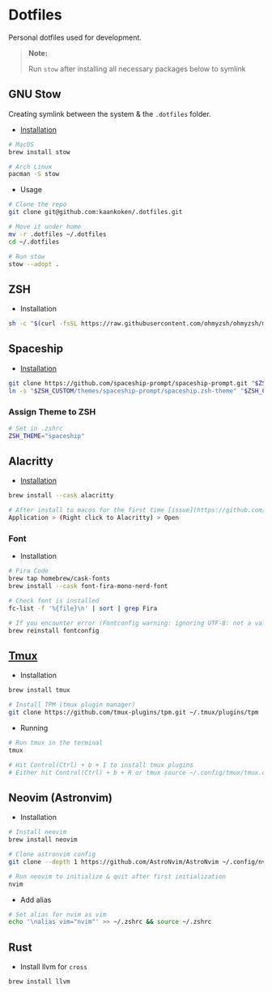 # Dotfiles

Personal dotfiles used for development.

> **Note:**
>
> Run `stow` after installing all necessary packages below to symlink

## GNU Stow

Creating symlink between the system & the `.dotfiles` folder.

- [Installation](https://github.com/aspiers/stow)

```bash
# MacOS
brew install stow

# Arch Linux
pacman -S stow
```

- Usage

```bash
# Clone the repo
git clone git@github.com:kaankoken/.dotfiles.git

# Move it under home
mv -r .dotfiles ~/.dotfiles
cd ~/.dotfiles

# Run stow
stow --adopt .
```

## ZSH

- Installation

```bash
sh -c "$(curl -fsSL https://raw.githubusercontent.com/ohmyzsh/ohmyzsh/master/tools/install.sh)"
```

## Spaceship

- [Installation](https://spaceship-prompt.sh/getting-started/)

```bash
git clone https://github.com/spaceship-prompt/spaceship-prompt.git "$ZSH_CUSTOM/themes/spaceship-prompt" --depth=1
ln -s "$ZSH_CUSTOM/themes/spaceship-prompt/spaceship.zsh-theme" "$ZSH_CUSTOM/themes/spaceship.zsh-theme"
```

### Assign Theme to ZSH

```bash
# Set in .zshrc
ZSH_THEME="spaceship"
```

## Alacritty

- [Installation](https://alacritty.org)

```bash
brew install --cask alacritty

# After install to macos for the first time [issue](https://github.com/alacritty/alacritty/issues/6500)
Application > (Right click to Alacritty) > Open
```

### Font

- Installation

```bash
# Fira Code
brew tap homebrew/cask-fonts
brew install --cask font-fira-mono-nerd-font

# Check font is installed
fc-list -f '%{file}\n' | sort | grep Fira

# If you encounter error (Fontconfig warning: ignoring UTF-8: not a valid region tag)
brew reinstall fontconfig
```

## [Tmux](https://github.com/tmux/tmux/wiki)

- Installation

```bash
brew install tmux

# Install TPM (tmux plugin manager)
git clone https://github.com/tmux-plugins/tpm.git ~/.tmux/plugins/tpm
```

- Running

```bash
# Run tmux in the terminal
tmux

# Hit Control(Ctrl) + b + I to install tmux plugins
# Either hit Control(Ctrl) + b + R or tmux source ~/.config/tmux/tmux.config
```

## Neovim (Astronvim)

- Installation

```bash
# Install neovim
brew install neovim

# Clone astronvim config
git clone --depth 1 https://github.com/AstroNvim/AstroNvim ~/.config/nvim

# Run neovim to initialize & quit after first initialization
nvim
```

- Add alias

```bash
# Set alias for nvim as vim
echo '\nalias vim="nvim"' >> ~/.zshrc && source ~/.zshrc
```

## Rust

- Install llvm for `cross`

```bash
brew install llvm
```


